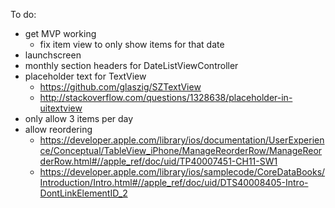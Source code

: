 To do:

* get MVP working
	* fix item view to only show items for that date
* launchscreen
* monthly section headers for DateListViewController
* placeholder text for TextView 
	* https://github.com/glaszig/SZTextView
	* http://stackoverflow.com/questions/1328638/placeholder-in-uitextview
* only allow 3 items per day
* allow reordering
	* https://developer.apple.com/library/ios/documentation/UserExperience/Conceptual/TableView_iPhone/ManageReorderRow/ManageReorderRow.html#//apple_ref/doc/uid/TP40007451-CH11-SW1
	* https://developer.apple.com/library/ios/samplecode/CoreDataBooks/Introduction/Intro.html#//apple_ref/doc/uid/DTS40008405-Intro-DontLinkElementID_2